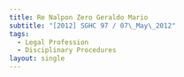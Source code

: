 ```yaml
---
title: Re Nalpon Zero Geraldo Mario
subtitle: "[2012] SGHC 97 / 07\_May\_2012"
tags:
  - Legal Profession
  - Disciplinary Procedures
layout: single
---
```


